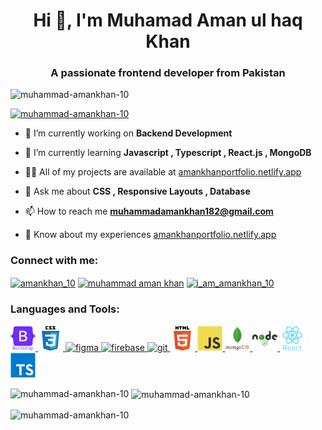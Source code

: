 <h1 align="center">Hi 👋, I'm Muhamad Aman ul haq Khan</h1>
<h3 align="center">A passionate frontend developer from Pakistan</h3>

<p align="left"> <img src="https://komarev.com/ghpvc/?username=muhammad-amankhan-10&label=Profile%20views&color=0e75b6&style=flat" alt="muhammad-amankhan-10" /> </p>

<p align="left"> <a href="https://github.com/ryo-ma/github-profile-trophy"><img src="https://github-profile-trophy.vercel.app/?username=muhammad-amankhan-10" alt="muhammad-amankhan-10" /></a> </p>

- 🔭 I’m currently working on **Backend Development**

- 🌱 I’m currently learning **Javascript , Typescript , React.js , MongoDB**

- 👨‍💻 All of my projects are available at [amankhanportfolio.netlify.app](amankhanportfolio.netlify.app)

- 💬 Ask me about **CSS , Responsive Layouts , Database**

- 📫 How to reach me **muhammadamankhan182@gmail.com**

- 📄 Know about my experiences [amankhanportfolio.netlify.app](amankhanportfolio.netlify.app)



<h3 align="left">Connect with me:</h3>
<p align="left">
<a href="https://x.com/@Aman_Khan_10" target="blank"><img align="center" src="https://raw.githubusercontent.com/rahuldkjain/github-profile-readme-generator/master/src/images/icons/Social/twitter.svg" alt="amankhan_10" height="30" width="40" /></a>
<a href="https://www.facebook.com/muhammad.amankhan.16" target="blank"><img align="center" src="https://raw.githubusercontent.com/rahuldkjain/github-profile-readme-generator/master/src/images/icons/Social/facebook.svg" alt="muhammad aman khan" height="30" width="40" /></a>
<a href="https://instagram.com/i_am_amankhan_10" target="blank"><img align="center" src="https://raw.githubusercontent.com/rahuldkjain/github-profile-readme-generator/master/src/images/icons/Social/instagram.svg" alt="i_am_amankhan_10" height="30" width="40" /></a>
</p>

<h3 align="left">Languages and Tools:</h3>
<p align="left"> <a href="https://getbootstrap.com" target="_blank" rel="noreferrer"> <img src="https://raw.githubusercontent.com/devicons/devicon/master/icons/bootstrap/bootstrap-plain-wordmark.svg" alt="bootstrap" width="40" height="40"/> </a> <a href="https://www.w3schools.com/css/" target="_blank" rel="noreferrer"> <img src="https://raw.githubusercontent.com/devicons/devicon/master/icons/css3/css3-original-wordmark.svg" alt="css3" width="40" height="40"/> </a> <a href="https://www.figma.com/" target="_blank" rel="noreferrer"> <img src="https://www.vectorlogo.zone/logos/figma/figma-icon.svg" alt="figma" width="40" height="40"/> </a> <a href="https://firebase.google.com/" target="_blank" rel="noreferrer"> <img src="https://www.vectorlogo.zone/logos/firebase/firebase-icon.svg" alt="firebase" width="40" height="40"/> </a> <a href="https://git-scm.com/" target="_blank" rel="noreferrer"> <img src="https://www.vectorlogo.zone/logos/git-scm/git-scm-icon.svg" alt="git" width="40" height="40"/> </a> <a href="https://www.w3.org/html/" target="_blank" rel="noreferrer"> <img src="https://raw.githubusercontent.com/devicons/devicon/master/icons/html5/html5-original-wordmark.svg" alt="html5" width="40" height="40"/> </a> <a href="https://developer.mozilla.org/en-US/docs/Web/JavaScript" target="_blank" rel="noreferrer"> <img src="https://raw.githubusercontent.com/devicons/devicon/master/icons/javascript/javascript-original.svg" alt="javascript" width="40" height="40"/> </a> <a href="https://www.mongodb.com/" target="_blank" rel="noreferrer"> <img src="https://raw.githubusercontent.com/devicons/devicon/master/icons/mongodb/mongodb-original-wordmark.svg" alt="mongodb" width="40" height="40"/> </a> <a href="https://nodejs.org" target="_blank" rel="noreferrer"> <img src="https://raw.githubusercontent.com/devicons/devicon/master/icons/nodejs/nodejs-original-wordmark.svg" alt="nodejs" width="40" height="40"/> </a> <a href="https://reactjs.org/" target="_blank" rel="noreferrer"> <img src="https://raw.githubusercontent.com/devicons/devicon/master/icons/react/react-original-wordmark.svg" alt="react" width="40" height="40"/> </a> <a href="https://www.typescriptlang.org/" target="_blank" rel="noreferrer"> <img src="https://raw.githubusercontent.com/devicons/devicon/master/icons/typescript/typescript-original.svg" alt="typescript" width="40" height="40"/> </a> </p>

<p><img align="left" src="https://github-readme-stats.vercel.app/api/top-langs?username=muhammad-amankhan-10&show_icons=true&locale=en&layout=compact" alt="muhammad-amankhan-10" /></p>

<p>&nbsp;<img align="center" src="https://github-readme-stats.vercel.app/api?username=muhammad-amankhan-10&show_icons=true&locale=en" alt="muhammad-amankhan-10" /></p>

<p><img align="center" src="https://github-readme-streak-stats.herokuapp.com/?user=muhammad-amankhan-10&" alt="muhammad-amankhan-10" /></p>

